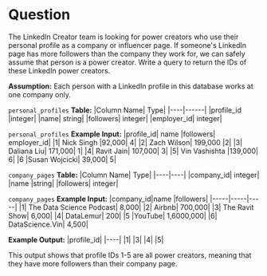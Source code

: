 # Question
The LinkedIn Creator team is looking for power creators who use their personal profile as a company or influencer page. If someone's LinkedIn page has more followers than the company they work for, we can safely assume that person is a power creator. Write a query to return the IDs of these LinkedIn power creators.

**Assumption:** Each person with a LinkedIn profile in this database works at one company only.

`personal_profiles` **Table:**
|Column Name|	Type|
|----|------|
|profile_id	|integer|
|name|	string|
|followers|	integer|
|employer_id|	integer|

`personal_profiles` **Example Input:**
|profile_id|	name	|followers|	employer_id|
|1|	Nick Singh	|92,000|	4|
|2|	Zach Wilson|	199,000	|2|
|3|	Daliana Liu|	171,000|	1|
|4|	Ravit Jain|	107,000|	3|
|5|	Vin Vashishta	|139,000|	6|
|6	|Susan Wojcicki|	39,000|	5|

`company_pages` **Table:**
|Column Name|	Type|
|----|----|
|company_id|	integer|
|name	|string|
|followers|	integer|

`company_pages` **Example Input:**
|company_id|name	|followers|
|-----|-----|-----|
|1|	The Data Science Podcast|	8,000|
|2|	Airbnb|	700,000|
|3|	The Ravit Show|	6,000|
|4|	DataLemur|	200|
|5	|YouTube|	1,6000,000|
|6|	DataScience.Vin|	4,500|

**Example Output:**
|profile_id|
|----|
|1|
|3|
|4|
|5|

This output shows that profile IDs 1-5 are all power creators, meaning that they have more followers than their company page.
